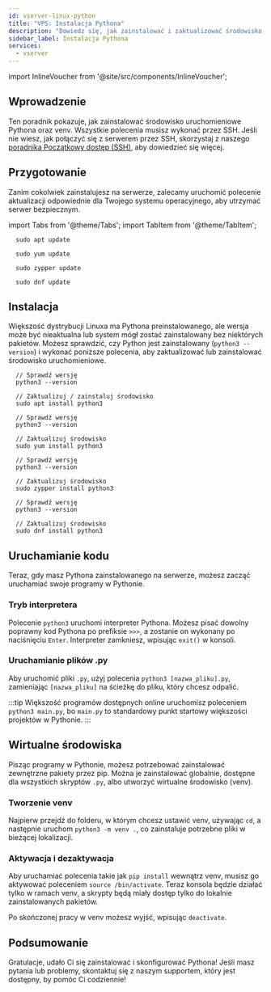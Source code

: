```yaml
---
id: vserver-linux-python
title: "VPS: Instalacja Pythona"
description: "Dowiedz się, jak zainstalować i zaktualizować środowisko uruchomieniowe Pythona na różnych dystrybucjach Linuxa, aby zapewnić bezpieczne i aktualne środowisko → Sprawdź teraz"
sidebar_label: Instalacja Pythona
services:
  - vserver
---
```


import InlineVoucher from '@site/src/components/InlineVoucher';

## Wprowadzenie

Ten poradnik pokazuje, jak zainstalować środowisko uruchomieniowe Pythona oraz venv. Wszystkie polecenia musisz wykonać przez SSH. Jeśli nie wiesz, jak połączyć się z serwerem przez SSH, skorzystaj z naszego [poradnika Początkowy dostęp (SSH)](vserver-linux-ssh.md), aby dowiedzieć się więcej.

<InlineVoucher />

## Przygotowanie

Zanim cokolwiek zainstalujesz na serwerze, zalecamy uruchomić polecenie aktualizacji odpowiednie dla Twojego systemu operacyjnego, aby utrzymać serwer bezpiecznym.

import Tabs from '@theme/Tabs';
import TabItem from '@theme/TabItem';

<Tabs>
<TabItem value="ubuntu-debian" label="Ubuntu & Debian" default>

```
  sudo apt update
```

</TabItem>
<TabItem value="centos" label="CentOS">

```
  sudo yum update
```

</TabItem>
<TabItem value="opensuse" label="OpenSUSE">

```
  sudo zypper update
```

</TabItem>
<TabItem value="fedora" label="Fedora">

```
  sudo dnf update
```

</TabItem>
</Tabs>

## Instalacja

Większość dystrybucji Linuxa ma Pythona preinstalowanego, ale wersja może być nieaktualna lub system mógł zostać zainstalowany bez niektórych pakietów. Możesz sprawdzić, czy Python jest zainstalowany (`python3 --version`) i wykonać poniższe polecenia, aby zaktualizować lub zainstalować środowisko uruchomieniowe.

<Tabs>
<TabItem value="ubuntu-debian" label="Ubuntu & Debian" default>

```
  // Sprawdź wersję
  python3 --version

  // Zaktualizuj / zainstaluj środowisko
  sudo apt install python3
```

</TabItem>
<TabItem value="centos" label="CentOS">

```
  // Sprawdź wersję
  python3 --version

  // Zaktualizuj środowisko
  sudo yum install python3
```

</TabItem>
<TabItem value="opensuse" label="OpenSUSE">

```
  // Sprawdź wersję
  python3 --version

  // Zaktualizuj środowisko
  sudo zypper install python3
```

</TabItem>
<TabItem value="fedora" label="Fedora">

```
  // Sprawdź wersję
  python3 --version

  // Zaktualizuj środowisko
  sudo dnf install python3
```

</TabItem>
</Tabs>

## Uruchamianie kodu

Teraz, gdy masz Pythona zainstalowanego na serwerze, możesz zacząć uruchamiać swoje programy w Pythonie.

### Tryb interpretera

Polecenie `python3` uruchomi interpreter Pythona. Możesz pisać dowolny poprawny kod Pythona po prefiksie `>>>`, a zostanie on wykonany po naciśnięciu `Enter`. Interpreter zamkniesz, wpisując `exit()` w konsoli.

### Uruchamianie plików .py

Aby uruchomić pliki `.py`, użyj polecenia `python3 [nazwa_pliku].py`, zamieniając `[nazwa_pliku]` na ścieżkę do pliku, który chcesz odpalić.

:::tip
Większość programów dostępnych online uruchomisz poleceniem `python3 main.py`, bo `main.py` to standardowy punkt startowy większości projektów w Pythonie.
:::

## Wirtualne środowiska

Pisząc programy w Pythonie, możesz potrzebować zainstalować zewnętrzne pakiety przez pip. Można je zainstalować globalnie, dostępne dla wszystkich skryptów `.py`, albo utworzyć wirtualne środowisko (venv).

### Tworzenie venv

Najpierw przejdź do folderu, w którym chcesz ustawić venv, używając `cd`, a następnie uruchom `python3 -m venv .`, co zainstaluje potrzebne pliki w bieżącej lokalizacji.

### Aktywacja i dezaktywacja

Aby uruchamiać polecenia takie jak `pip install` wewnątrz venv, musisz go aktywować poleceniem `source /bin/activate`. Teraz konsola będzie działać tylko w ramach venv, a skrypty będą miały dostęp tylko do lokalnie zainstalowanych pakietów.

Po skończonej pracy w venv możesz wyjść, wpisując `deactivate`.

## Podsumowanie

Gratulacje, udało Ci się zainstalować i skonfigurować Pythona! Jeśli masz pytania lub problemy, skontaktuj się z naszym supportem, który jest dostępny, by pomóc Ci codziennie!

<InlineVoucher />